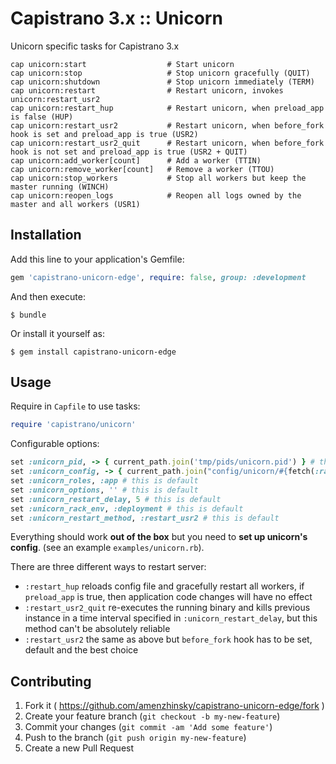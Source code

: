 # Capistrano 3.x :: Unicorn

Unicorn specific tasks for Capistrano 3.x

```
cap unicorn:start                  # Start unicorn
cap unicorn:stop                   # Stop unicorn gracefully (QUIT)
cap unicorn:shutdown               # Stop unicorn immediately (TERM)
cap unicorn:restart                # Restart unicorn, invokes unicorn:restart_usr2
cap unicorn:restart_hup            # Restart unicorn, when preload_app is false (HUP)
cap unicorn:restart_usr2           # Restart unicorn, when before_fork hook is set and preload_app is true (USR2)
cap unicorn:restart_usr2_quit      # Restart unicorn, when before_fork hook is not set and preload_app is true (USR2 + QUIT)
cap unicorn:add_worker[count]      # Add a worker (TTIN)
cap unicorn:remove_worker[count]   # Remove a worker (TTOU)
cap unicorn:stop_workers           # Stop all workers but keep the master running (WINCH)
cap unicorn:reopen_logs            # Reopen all logs owned by the master and all workers (USR1)
```

## Installation

Add this line to your application's Gemfile:

```ruby
gem 'capistrano-unicorn-edge', require: false, group: :development
```

And then execute:
```
$ bundle
```

Or install it yourself as:
```
$ gem install capistrano-unicorn-edge
```

## Usage

Require in `Capfile` to use tasks:
```ruby
require 'capistrano/unicorn'
```

Configurable options:
```ruby
set :unicorn_pid, -> { current_path.join('tmp/pids/unicorn.pid') } # this is default
set :unicorn_config, -> { current_path.join("config/unicorn/#{fetch(:rails_env)}.rb") } # this is default
set :unicorn_roles, :app # this is default
set :unicorn_options, '' # this is default
set :unicorn_restart_delay, 5 # this is default
set :unicorn_rack_env, :deployment # this is default
set :unicorn_restart_method, :restart_usr2 # this is default
```

Everything should work **out of the box** but you need to **set up unicorn's config**. (see an example `examples/unicorn.rb`).

There are three different ways to restart server:
  * `:restart_hup` reloads config file and gracefully restart all workers, if `preload_app` is true, then application code changes will have no effect
  * `:restart_usr2_quit` re-executes the running binary and kills previous instance in a time interval specified in `:unicorn_restart_delay`, but this method can't be absolutely reliable
  * `:restart_usr2` the same as above but `before_fork` hook has to be set, default and the best choice

## Contributing

1. Fork it ( https://github.com/amenzhinsky/capistrano-unicorn-edge/fork )
2. Create your feature branch (`git checkout -b my-new-feature`)
3. Commit your changes (`git commit -am 'Add some feature'`)
4. Push to the branch (`git push origin my-new-feature`)
5. Create a new Pull Request
